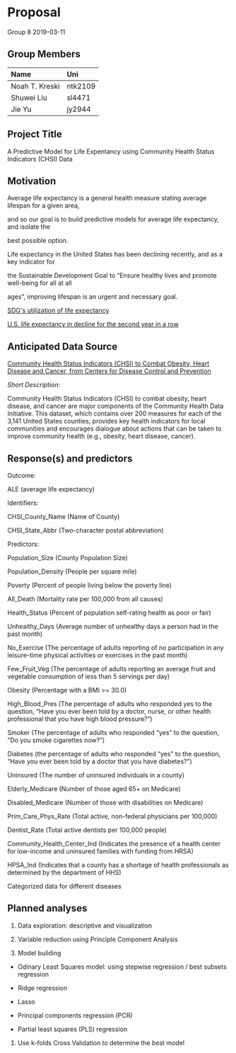 Proposal
================
Group 8
2019-03-11

Group Members
-------------

| Name           | Uni     |
|:---------------|:--------|
| Noah T. Kreski | ntk2109 |
| Shuwei Liu     | sl4471  |
| Jie Yu         | jy2944  |

Project Title
-------------

A Predictive Model for Life Expentancy using Community Health Status Indicators (CHSI) Data

Motivation
----------

Average life expectancy is a general health measure stating average lifespan for a given area,

and so our goal is to build predictive models for average life expectancy, and isolate the

best possible option.

Life expectancy in the United States has been declining recently, and as a key indicator for

the Sustainable Development Goal to “Ensure healthy lives and promote well-being for all at all

ages”, improving lifespan is an urgent and necessary goal.

[SDG's utilization of life expectancy](https://www.who.int/gho/publications/world_health_statistics/2016/EN_WHS2016_Chapter3.pdf)

[U.S. life expectancy in decline for the second year in a row](https://www.aafp.org/news/health-of-the-public/20181210lifeexpectdrop.html)

Anticipated Data Source
-----------------------

[Community Health Status Indicators (CHSI) to Combat Obesity, Heart Disease and Cancer, from Centers for Disease Control and Prevention](https://healthdata.gov/dataset/community-health-status-indicators-chsi-combat-obesity-heart-disease-and-cancer)

*Short Description:*

Community Health Status Indicators (CHSI) to combat obesity, heart disease, and cancer are major components of the Community Health Data Initiative. This dataset, which contains over 200 measures for each of the 3,141 United States counties, provides key health indicators for local communities and encourages dialogue about actions that can be taken to improve community health (e.g., obesity, heart disease, cancer).

Response(s) and predictors
--------------------------

Outcome:

ALE (average life expectancy)

Identifiers:

CHSI\_County\_Name (Name of County)

CHSI\_State\_Abbr (Two-character postal abbreviation)

Predictors:

Population\_Size (County Population Size)

Population\_Density (People per square mile)

Poverty (Percent of people living below the poverty line)

All\_Death (Mortality rate per 100,000 from all causes)

Health\_Status (Percent of population self-rating health as poor or fair)

Unhealthy\_Days (Average number of unhealthy days a person had in the past month)

No\_Exercise (The percentage of adults reporting of no participation in any leisure-time physical activities or exercises in the past month)

Few\_Fruit\_Veg (The percentage of adults reporting an average fruit and vegetable consumption of less than 5 servings per day)

Obesity (Percentage with a BMI &gt;= 30.0)

High\_Blood\_Pres (The percentage of adults who responded yes to the question, “Have you ever been told by a doctor, nurse, or other health professional that you have high blood pressure?”)

Smoker (The percentage of adults who responded “yes” to the question, “Do you smoke cigarettes now?”)

Diabetes (the percentage of adults who responded “yes” to the question, “Have you ever been told by a doctor that you have diabetes?”)

Uninsured (The number of uninsured individuals in a county)

Elderly\_Medicare (Number of those aged 65+ on Medicare)

Disabled\_Medicare (Number of those with disabilities on Medicare)

Prim\_Care\_Phys\_Rate (Total active, non-federal physicians per 100,000)

Dentist\_Rate (Total active dentists per 100,000 people)

Community\_Health\_Center\_Ind (Indicates the presence of a health center for low-income and uninsured families with funding from HRSA)

HPSA\_Ind (Indicates that a county has a shortage of health professionals as determined by the department of HHS)

Categorized data for different diseases

Planned analyses
----------------

1.  Data exploration: descriptive and visualization

2.  Variable reduction using Principle Component Analysis

3.  Model building

-   Odinary Least Squares model: using stepwise regression / best subsets regression

-   Ridge regression

-   Lasso

-   Principal components regression (PCR)

-   Partial least squares (PLS) regression

1.  Use k-folds Cross Validation to determine the best model
